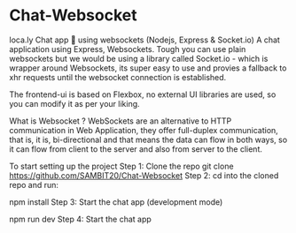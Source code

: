 # Chat-Websocket
loca.ly
Chat app 💬 using websockets (Nodejs, Express & Socket.io)
A chat application using Express, Websockets. Tough you can use plain websockets but we would be using a library called Socket.io - which is wrapper around Websockets, its super easy to use and provies a fallback to xhr requests until the websocket connection is established.

The frontend-ui is based on Flexbox, no external UI libraries are used, so you can modify it as per your liking.

What is Websocket ?
WebSockets are an alternative to HTTP communication in Web Application, they offer full-duplex communication, that is, it is, bi-directional and that means the data can flow in both ways, so it can flow from client to the server and also from server to the client.

To start setting up the project
Step 1: Clone the repo
git clone https://github.com/SAMBIT20/Chat-Websocket
Step 2: cd into the cloned repo and run:

npm install
Step 3: Start the chat app (development mode)

npm run dev
Step 4: Start the chat app

